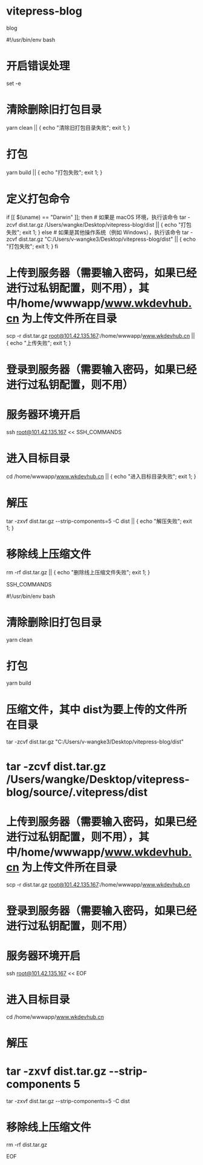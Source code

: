 # vitepress-blog
blog

#!/usr/bin/env bash

# 开启错误处理
set -e

# 清除删除旧打包目录
yarn clean || { echo "清除旧打包目录失败"; exit 1; }

# 打包
yarn build || { echo "打包失败"; exit 1; }

# 定义打包命令
if [[ $(uname) == "Darwin" ]]; then
    # 如果是 macOS 环境，执行该命令
    tar -zcvf dist.tar.gz  /Users/wangke/Desktop/vitepress-blog/dist || { echo "打包失败"; exit 1; }
else
    # 如果是其他操作系统（例如 Windows），执行该命令
    tar -zcvf dist.tar.gz "C:/Users/v-wangke3/Desktop/vitepress-blog/dist" || { echo "打包失败"; exit 1; }
fi

# 上传到服务器（需要输入密码，如果已经进行过私钥配置，则不用），其中/home/wwwapp/www.wkdevhub.cn 为上传文件所在目录
scp  -r dist.tar.gz root@101.42.135.167:/home/wwwapp/www.wkdevhub.cn || { echo "上传失败"; exit 1; }

# 登录到服务器（需要输入密码，如果已经进行过私钥配置，则不用）
# 服务器环境开启
ssh root@101.42.135.167 << SSH_COMMANDS

# 进入目标目录
cd /home/wwwapp/www.wkdevhub.cn || { echo "进入目标目录失败"; exit 1; }

# 解压
tar -zxvf dist.tar.gz --strip-components=5 -C dist || { echo "解压失败"; exit 1; }

# 移除线上压缩文件
rm -rf dist.tar.gz || { echo "删除线上压缩文件失败"; exit 1; }

SSH_COMMANDS









#!/usr/bin/env bash

# 清除删除旧打包目录
yarn clean

# 打包
yarn build

# 压缩文件，其中 dist为要上传的文件所在目录
tar -zcvf dist.tar.gz "C:/Users/v-wangke3/Desktop/vitepress-blog/dist"

# tar -zcvf dist.tar.gz  /Users/wangke/Desktop/vitepress-blog/source/.vitepress/dist

# 上传到服务器（需要输入密码，如果已经进行过私钥配置，则不用），其中/home/wwwapp/www.wkdevhub.cn 为上传文件所在目录
scp  -r dist.tar.gz root@101.42.135.167:/home/wwwapp/www.wkdevhub.cn

# 登录到服务器（需要输入密码，如果已经进行过私钥配置，则不用）
# 服务器环境开启
ssh root@101.42.135.167 << EOF

# 进入目标目录
cd /home/wwwapp/www.wkdevhub.cn

# 解压
# tar -zxvf dist.tar.gz --strip-components 5
tar -zxvf dist.tar.gz --strip-components=5 -C dist


# 移除线上压缩文件
rm -rf dist.tar.gz

EOF

